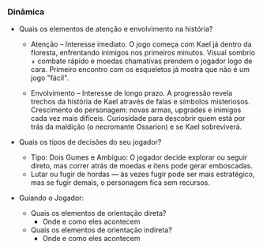 ### Dinâmica

- Quais os elementos de atenção e envolvimento na história?
    - Atenção – Interesse imediato.
O jogo começa com Kael já dentro da floresta, enfrentando inimigos nos primeiros minutos.
Visual sombrio + combate rápido e moedas chamativas prendem o jogador logo de cara.
Primeiro encontro com os esqueletos já mostra que não é um jogo "fácil".

    - Envolvimento – Interesse de longo prazo.
A progressão revela trechos da história de Kael através de falas e símbolos misteriosos.
Crescimento do personagem: novas armas, upgrades e inimigos cada vez mais difíceis.
Curiosidade para descobrir quem está por trás da maldição (o necromante Ossarion) e se Kael sobreviverá.

- Quais os tipos de decisões do seu jogador?

    - Tipo: Dois Gumes e Ambíguo: O jogador decide explorar ou seguir direto, mas correr atrás de moedas e itens pode gerar emboscadas.
    - Lutar ou fugir de hordas — às vezes fugir pode ser mais estratégico, mas se fugir demais, o personagem fica sem recursos.

- Guiando o Jogador:
    - Quais os elementos de orientação direta?
        - Onde e como eles acontecem
    - Quais os elementos de orientação indireta?
        - Onde e como eles acontecem
